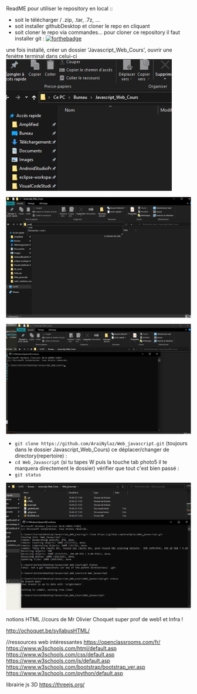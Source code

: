 ReadME
pour utiliser le repository en local :: 
- soit le télécharger / .zip, .tar, .7z, ...
- soit installer githubDesktop et cloner le repo en cliquant
- soit cloner le repo via commandes...
pour cloner ce repository il faut installer git : 
[![forthebadge](http://assets.stickpng.com/images/5847f981cef1014c0b5e48be.png)](https://git-scm.com/downloads)

une fois installé, créer un dossier 'Javascript_Web_Cours', ouvrir une fenètre terminal dans celui-ci
![alt text](https://github.com/AraiNylaz/Web_javascript/blob/main/Capture.JPG?raw=true)

![alt text](https://github.com/AraiNylaz/Web_javascript/blob/main/capture2.png?raw=true)

![alt text](https://github.com/AraiNylaz/Web_javascript/blob/main/Capture3.png?raw=true)
 
-  ``git clone https://github.com/AraiNylaz/Web_javascript.git`` (toujours dans le dossier Javascript_Web_Cours)
ce déplacer/changer de directory(repertoire) : 
-  ``cd Web_Javascript`` (si tu tapes W puis la touche tab  photo5  il te marquera directement le dossier)
vérifier que tout c'est bien passé : 
-  ``git status``

![alt text](https://github.com/AraiNylaz/Web_javascript/blob/main/Capture4.JPG?raw=true)


notions HTML
//cours de Mr Olivier Choquet super prof de web1 et Infra ! 

http://ochoquet.be/syllabusHTML/

//ressources web intéressantes
https://openclassrooms.com/fr/
https://www.w3schools.com/html/default.asp
https://www.w3schools.com/css/default.asp
https://www.w3schools.com/js/default.asp
https://www.w3schools.com/bootstrap/bootstrap_ver.asp
https://www.w3schools.com/python/default.asp

librairie js 3D
https://threejs.org/
